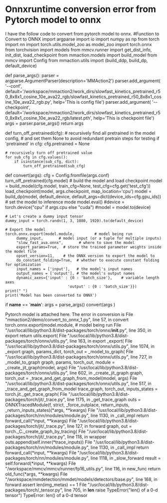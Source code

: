 
# Onnxruntime conversion error from Pytorch model to onnx

I have the follow code to convert from pytorch model to onnx.
#Function to Convert to ONNX
import argparse
import io
import numpy as np
from torch import nn
import torch.utils.model_zoo as model_zoo
import torch.onnx
from torchvision import models
from mmcv.runner import get_dist_info, init_dist, load_checkpoint
from mmaction.models import build_model
from mmcv import Config
from mmaction.utils import (build_ddp, build_dp, default_device)


def parse_args():
    parser = argparse.ArgumentParser(description='MMAction2')
    parser.add_argument(
        '--conf',
        default='/workspace/mmaction2/work_dirs/slowfast_kinetics_pretrained_r50_8x8x1_cosine_10e_ava22_rgb/slowfast_kinetics_pretrained_r50_8x8x1_cosine_10e_ava22_rgb.py',
        help='This is config file')
    parser.add_argument(
        '--checkpoint',
        default='/workspace/mmaction2/work_dirs/slowfast_kinetics_pretrained_r50_8x8x1_cosine_10e_ava22_rgb/latest.pth',
        help='This is checkpoint file')
    args = parser.parse_args()
    return args


def turn_off_pretrained(cfg):
    # recursively find all pretrained in the model config,
    # and set them None to avoid redundant pretrain steps for testing
    if 'pretrained' in cfg:
        cfg.pretrained = None

    # recursively turn off pretrained value
    for sub_cfg in cfg.values():
        if isinstance(sub_cfg, dict):
            turn_off_pretrained(sub_cfg)


def convert(args):
    cfg = Config.fromfile(args.conf)
    turn_off_pretrained(cfg.model)
    # build the model and load checkpoint
    model = build_model(cfg.model, train_cfg=None, test_cfg=cfg.get('test_cfg'))
    load_checkpoint(model, args.checkpoint, map_location='cpu')
    model = build_dp(model, default_device, default_args=dict(device_ids=cfg.gpu_ids))
    # set the model to inference mode
    model.eval()
    #device = torch.device("cpu" if args.cpu else "cuda")
    #model = model.to(device)

    # Let's create a dummy input tensor
    dummy_input = torch.randn(1, 3, 1080, 1920).to(default_device)

    # Export the model
    torch.onnx.export(model.module,         # model being run
         dummy_input,       # model input (or a tuple for multiple inputs)
         "slow_fast_ava.onnx",       # where to save the model
         export_params=True,  # store the trained parameter weights inside the model file
         opset_version=11,    # the ONNX version to export the model to
         do_constant_folding=True,  # whether to execute constant folding for optimization
         input_names = ['input'],   # the model's input names
         output_names = ['output'], # the model's output names
         dynamic_axes={'input' : {0 : 'batch_size'},    # variable length axes
                                'output' : {0 : 'batch_size'}})
    print(" ")
    print('Model has been converted to ONNX')

if __name__ == '__main__':
   args = parse_args()
   convert(args )

Pytorch model is attached here.
The error in conversion is
File "mmaction2/demo/convert_to_onnx_1.py", line 57, in convert
    torch.onnx.export(model.module,         # model being run
  File "/usr/local/lib/python3.8/dist-packages/torch/onnx/__init__.py", line 350, in export
    return utils.export(
  File "/usr/local/lib/python3.8/dist-packages/torch/onnx/utils.py", line 163, in export
    _export(
  File "/usr/local/lib/python3.8/dist-packages/torch/onnx/utils.py", line 1074, in _export
    graph, params_dict, torch_out = _model_to_graph(
  File "/usr/local/lib/python3.8/dist-packages/torch/onnx/utils.py", line 727, in _model_to_graph
    graph, params, torch_out, module = _create_jit_graph(model, args)
  File "/usr/local/lib/python3.8/dist-packages/torch/onnx/utils.py", line 602, in _create_jit_graph
    graph, torch_out = _trace_and_get_graph_from_model(model, args)
  File "/usr/local/lib/python3.8/dist-packages/torch/onnx/utils.py", line 517, in _trace_and_get_graph_from_model
    trace_graph, torch_out, inputs_states = torch.jit._get_trace_graph(
  File "/usr/local/lib/python3.8/dist-packages/torch/jit/_trace.py", line 1175, in _get_trace_graph
    outs = ONNXTracedModule(f, strict, _force_outplace, return_inputs, _return_inputs_states)(*args, **kwargs)
  File "/usr/local/lib/python3.8/dist-packages/torch/nn/modules/module.py", line 1130, in _call_impl
    return forward_call(*input, **kwargs)
  File "/usr/local/lib/python3.8/dist-packages/torch/jit/_trace.py", line 127, in forward
    graph, out = torch._C._create_graph_by_tracing(
  File "/usr/local/lib/python3.8/dist-packages/torch/jit/_trace.py", line 118, in wrapper
    outs.append(self.inner(*trace_inputs))
  File "/usr/local/lib/python3.8/dist-packages/torch/nn/modules/module.py", line 1130, in _call_impl
    return forward_call(*input, **kwargs)
  File "/usr/local/lib/python3.8/dist-packages/torch/nn/modules/module.py", line 1118, in _slow_forward
    result = self.forward(*input, **kwargs)
  File "/workspace/mmcv/mmcv/runner/fp16_utils.py", line 116, in new_func
    return old_func(*args, **kwargs)
  File "/workspace/mmdetection/mmdet/models/detectors/base.py", line 168, in forward
    assert len(img_metas) == 1
  File "/usr/local/lib/python3.8/dist-packages/torch/_tensor.py", line 705, in __len__
    raise TypeError("len() of a 0-d tensor")
TypeError: len() of a 0-d tensor


        